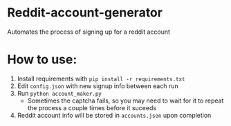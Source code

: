 # Reddit-account-generator
Automates the process of signing up for a reddit account

# How to use:
  1. Install requirements with `pip install -r requirements.txt`
  2. Edit `config.json` with new signup info between each run
  3. Run `python account_maker.py`
     - Sometimes the captcha fails, so you may need to wait for it to repeat the process a couple times before it suceeds
  4. Reddit account info will be stored in `accounts.json` upon completion
